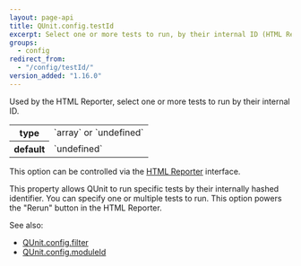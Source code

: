 ```yaml
---
layout: page-api
title: QUnit.config.testId
excerpt: Select one or more tests to run, by their internal ID (HTML Reporter).
groups:
  - config
redirect_from:
  - "/config/testId/"
version_added: "1.16.0"
---
```


Used by the HTML Reporter, select one or more tests to run by their internal ID.

<table>
<tr>
  <th>type</th>
  <td markdown="span">`array` or `undefined`</td>
</tr>
<tr>
  <th>default</th>
  <td markdown="span">`undefined`</td>
</tr>
</table>

<p class="note" markdown="1">

This option can be controlled via the [HTML Reporter](../../browser.md) interface.

</p>

This property allows QUnit to run specific tests by their internally hashed identifier. You can specify one or multiple tests to run. This option powers the "Rerun" button in the HTML Reporter.

See also:
* [QUnit.config.filter](./filter.md)
* [QUnit.config.moduleId](./moduleId.md)

